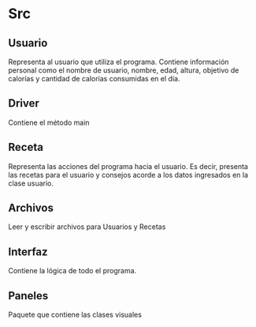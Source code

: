 # Src

## Usuario
Representa al usuario que utiliza el programa. Contiene información personal como el nombre de usuario, nombre, edad, altura, objetivo de calorías 
y cantidad de calorías consumidas en el día.

## Driver
Contiene el método main

## Receta
Representa las acciones del programa hacia el usuario. Es decir, presenta las recetas para el usuario y consejos acorde a los datos ingresados 
en la clase usuario. 

## Archivos
Leer y escribir archivos para Usuarios y Recetas

## Interfaz
Contiene la lógica de todo el programa.

## Paneles
Paquete que contiene las clases visuales
